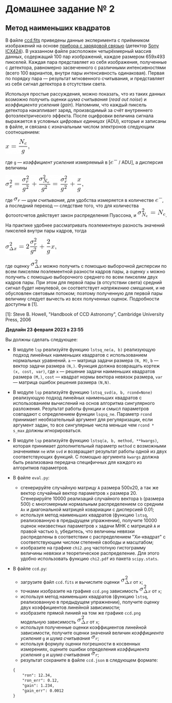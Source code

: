 # Домашнее задание № 2
## Метод наименьших квадратов

В файле [ccd.fits](https://disk.yandex.ru/d/d_mW1PFXnA8V9w) приведены данные эксперимента с приёмником изображений на основе [прибора с зарядовой связью](https://ru.wikipedia.org/wiki/%D0%9F%D0%97%D0%A1) (детектор [Sony ICX424](https://s1-dl.theimagingsource.com/api/2.5/packages/publications/sensors-ccd/icx424al/e6f6a6dc-f966-5bf2-89ca-b1370715d416/icx424al_1.2.en_US.pdf)). В указанном файле расположен четырёхмерный массив данных, содержащий 100 пар изображений, каждое размером 659x493 пикселей. Каждая пара представляет из себя изображения, полученные с детектора, равномерно засвеченного с различными интенсивностями (всего 100 вариантов, внутри пары интенсивность одинаковая). Первая по порядку пара — результат мгновенного считывания, и представляет из себя сигнал детектора в отсутствии света.

Используя простые рассуждения, можно показать, что из таких данных возможно получить оценки _шума считывания_ (_read out noise_) и _коэффициента усиления_ (_gain_). Напомним, что каждый пиксель детектора накапливает заряд, производимый за счёт внутреннего фотоэлектрического эффекта. После оцифровки величина сигнала выражается в условных _цифровых единицах_ (ADU), которые и записаны в файле, и связана с изначальным числом электронов следующим соотношением:

![цифровые единицы](.eqs/eq1.png)

где `g` — _коэффициент усиления_ измеряемый в \[![электрон](.eqs/e-.png) / ADU\], а дисперсия величины

![дисперсия](.eqs/eq2.png)

где ![sigma_r](.eqs/sigma_r.png) — _шум считывания_, для удобства измеряется в количестве ![электрон](.eqs/e-.png), а последний переход — следствие того, что для количества фотоотсчетов действует закон распределения Пуассона, и ![дисперсия распределения Пуассона](.eqs/eq4.png).

На практике удобнее рассматривать поэлементную разность значений пикселей внутри пары кадров, тогда

![дисперсия разности](.eqs/eq3.png)

где оценку ![sigma_Delta_x](.eqs/sigma_Delta_x.png) можно получить с помощью выборочной дисперсии по всем пикселям поэлементной разности кадров пары, а оценку `x` можно получить с помощью выборочного среднего по всем пикселям двух кадров пары. При этом для первой пары (в отсутствии света) средний сигнал будет ненулевой, он соответствует _напряжению смещения_, и не обусловлен световым потоком; поэтому полученную для первой пары величину следует вычесть из всех полученных оценок. Подробности доступны в [1].

[1]: Steve B. Howell, "Handbook of CCD Astronomy", Cambridge University Press, 2006

**Дедлайн 23 февраля 2023 в 23:55**

Вы должны сделать следующее:

 - В модуле `lsp` реализуйте функцию `lstsq_ne(a, b)` реализующую подход линейных наименьших квадратов с использованием нормальных уравнений. `a` — матрица задачи размера `(N, M)`, `b` — вектор задачи размера `(N,)`.
Функция должна возвращать кортеж `(x, cost, var)`, где `x` — решение задачи наименьших квадратов размера `(M,)`, `cost` — квадрат нормы вектора невязок размера, `var` — матрица ошибок решения размера `(N,N)`.

 - В модуле `lsp` реализуйте функцию `lstsq_svd(a, b, rcond=None)` реализующую подход линейных наименьших квадратов с использованием вычислений на основ алгоритма сингулярного разложения. Результат работы функции и смысл параметров совпадают с определением функции `lsqsq_ne`. Параметр `rcond` принимает необязательный аргумент для регуляризации, если аргумент задан, то все сингулярные числа меньше чем `rcond * s_max` должны игнорироваться.

 - В модуле `lsp` реализуйте функцию `lstsq(a, b, method, **kwargs)`, которая принимает дополнительный параметр `method` с возможными значениями `ne` или `svd` и возвращает результат работы одной из двух соответствующих функций. С помощью аргумента `kwargs` должна быть реализована передача специфичных для каждого из алгоритмов параметров.

 - В файле `eval.py`:
    * сгенерируйте случайную матрицу `A` размера 500x20, а так же вектор случайный вектор параметров `x` размера 20. Сгенерируйте 10000 реализаций случайного вектора `b` (размера 500) с многомерным нормальным распределением со средним `Ax` и диагональной матрицей ковариации с дисперсией 0.01;
    * используя метод наименьших квадратов (функцию `lstsq`, реализованную в предыдущем упражнении), получите 10000 оценок неизвестных параметров `x` задачи МНК с матрицей `A` и правой частью `b`, убедитесь, что величины невязки распределены в соответствии с распределением "Хи-квадрат" с соответствующим числом степеней свободы и масштабом;
    * изобразите на графике `chi2.png` частотную гистограмму величины невязки и теоретическое распределение. Для этого удобно использовать функцию `chi2.pdf` из пакета `scipy.stats`.

 - В файле `ccd.py`:
    * загрузите файл `ccd.fits` и вычислите оценки ![sigma_Delta_x](.eqs/sigma_Delta_x.png) от `x`;
    * точками изобразите на графике `ccd.png` зависимость ![sigma_Delta_x](.eqs/sigma_Delta_x.png) от `x`;
    * используя метод наименьших квадратов (функцию `lstsq`, реализованную в предыдущем упражнении), получите оценку двух коэффициентов линейной зависимости;
    * изобразите прямой линией на том же графике `ccd.png` модельную зависимость ![sigma_Delta_x](.eqs/sigma_Delta_x.png) от `x`;
    * используя полученные оценки коэффициентов линейной зависимости, получите оценки значений величин _коэффициента усиления_ `g` и _шума считывания_ ![sigma_r](.eqs/sigma_r.png);
    * используя формулу оценки погрешности в косвенных измерениях, оцените ошибки определения _коэффициента усиления_ `g` и _шума считывания_ ![sigma_r](.eqs/sigma_r.png);
    * результат сохраните в файле `ccd.json` в следующем формате:
    ```
    {
        "ron": 12.34,
        "ron_err": 0.12,
        "gain": 1.234,
        "gain_err": 0.0012
    }
    ```


